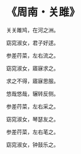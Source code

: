 # 《周南・关雎》

关关雎鸠，在河之洲。

窈窕淑女，君子好逑。

参差荇菜，左右流之。

窈窕淑女，寤寐求之。

求之不得，寤寐思服。

悠哉悠哉，辗转反侧。

参差荇菜，左右采之。

窈窕淑女，琴瑟友之。

参差荇菜，左右芼之。

窈窕淑女，钟鼓乐之。

